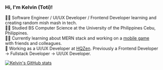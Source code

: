 <!-- Simple bio and stats -->

### Hi, I'm Kelvin (Toti)!

👨‍💻 Software Engineer / UI/UX Developer / Frontend Developer learning and creating random mish mash in tech.<br/>
👨‍🎓 Studied BS Computer Science at the University of the Philippines Cebu, Philippines.<br/>
✍🏻 Currently learning about MERN stack and working on a [mobile game](https://github.com/knee-son/genequest) with friends and colleagues. <br/>
🏢 Working as a UI/UX Developer at [HQZen](https://hqzen.com/). Previously a Frontend Developer -> Fullstack Developer -> UI/UX Developer. 

[![Kelvin's GitHub stats](https://github-readme-stats.vercel.app/api?username=23twoothreee&show_icons=true&theme=noctis_minimus)](https://github.com/23twoothreee/github-readme-stats)
